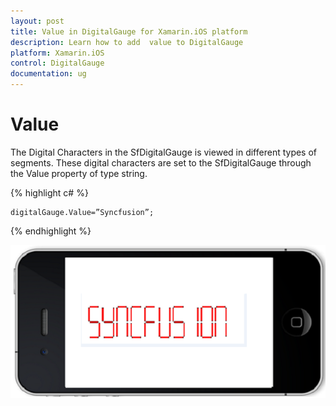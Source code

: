 ```yaml
---
layout: post
title: Value in DigitalGauge for Xamarin.iOS platform
description: Learn how to add  value to DigitalGauge
platform: Xamarin.iOS
control: DigitalGauge
documentation: ug
---
```


# Value

The Digital Characters in the SfDigitalGauge is viewed in different types of segments. These digital characters are set to the SfDigitalGauge through the Value property of type string.

{% highlight c# %}

	digitalGauge.Value=”Syncfusion”;

{% endhighlight %}

![](images/Value.png)